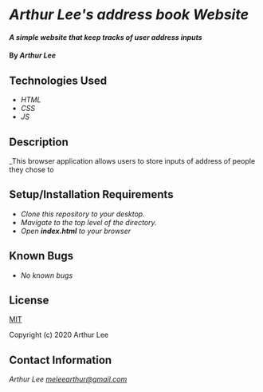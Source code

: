 # _Arthur Lee's address book Website_

#### _A simple website that keep tracks of user address inputs_

#### By _**Arthur Lee**_


## Technologies Used

* _HTML_
* _CSS_
* _JS_

## Description

_This browser application allows users to store inputs of address of people they chose to
## Setup/Installation Requirements

* _Clone this repository to your desktop._
* _Mavigate to the top level of the directory._
* _Open **index.html** to your browser_


## Known Bugs

* _No known bugs_

## License

[MIT](https://en.wikipedia.org/wiki/MIT_License)
 
 Copyright (c) 2020 Arthur Lee

## Contact Information

_Arthur Lee [meleearthur@gmail.com](meleearthur@gmail.com)_
